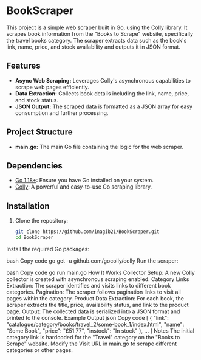 # BookScraper

This project is a simple web scraper built in Go, using the Colly library. It scrapes book information from the "Books to Scrape" website, specifically the travel books category. The scraper extracts data such as the book's link, name, price, and stock availability and outputs it in JSON format.

## Features

- **Async Web Scraping:** Leverages Colly's asynchronous capabilities to scrape web pages efficiently.
- **Data Extraction:** Collects book details including the link, name, price, and stock status.
- **JSON Output:** The scraped data is formatted as a JSON array for easy consumption and further processing.

## Project Structure

- **main.go:** The main Go file containing the logic for the web scraper.

## Dependencies

- [Go 1.18+](https://golang.org/dl/): Ensure you have Go installed on your system.
- [Colly](http://go-colly.org/): A powerful and easy-to-use Go scraping library.

## Installation

1. Clone the repository:
   ```bash
   git clone https://github.com/inagib21/BookScraper.git
   cd BookScraper
Install the required Go packages:

bash
Copy code
go get -u github.com/gocolly/colly
Run the scraper:

bash
Copy code
go run main.go
How It Works
Collector Setup: A new Colly collector is created with asynchronous scraping enabled.
Category Links Extraction: The scraper identifies and visits links to different book categories.
Pagination: The scraper follows pagination links to visit all pages within the category.
Product Data Extraction: For each book, the scraper extracts the title, price, availability status, and link to the product page.
Output: The collected data is serialized into a JSON format and printed to the console.
Example Output
json
Copy code
[
 {
  "link": "catalogue/category/books/travel_2/some-book_1/index.html",
  "name": "Some Book",
  "price": "£51.77",
  "instock": "In stock"
 },
 ...
]
Notes
The initial category link is hardcoded for the "Travel" category on the "Books to Scrape" website.
Modify the Visit URL in main.go to scrape different categories or other pages.
